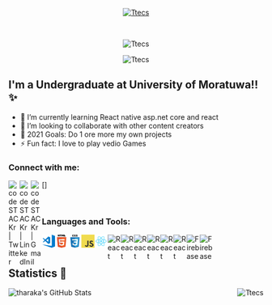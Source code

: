 <!--# Hi there, I'm Sandakelum👋-->
<p align="center"> 
    <a href="">
        <img src="https://github.com/Ttecs/Ttecs/blob/main/Hnet-image%20(1).gif" width="530px" height="280px" alt="Ttecs">
    </a>
</p>
<br/>
<p align="center"> <img src="https://komarev.com/ghpvc/?username=Ttecs&label=Profile%20views&color=0e75b6&style=flat" alt="Ttecs" /></p>
<p align="center"> <img src="https://badges.pufler.dev/years/Ttecs" alt="Ttecs" />
</p>

<!--[![Twitter Follow](https://img.shields.io/twitter/follow/codeSTACKr?color=1DA1F2&logo=twitter&style=for-the-badge)](https://twitter.com/intent/follow?original_referer=https%3A%2F%2Fgithub.com%2FcodeSTACKr&screen_name=codeSTACKr)-->

## I'm a Undergraduate at University of Moratuwa!! ✨

<!-- 🔭 I just launched my first course: [Become A VS Code SuperHero!][course]!-->
- 🌱 I’m currently learning React native asp.net core and react 
- 👯 I’m looking to collaborate with other content creators
- 🥅 2021 Goals: Do 1 ore more my own projects
- ⚡ Fun fact: I love to play vedio Games


### Connect with me:



[<img align="left" alt="codeSTACKr | Twitter" width="22px" src="https://img.icons8.com/fluent/96/000000/twitter.png" />]
[<img align="left" alt="codeSTACKr | LinkedIn" width="22px" src="https://img.icons8.com/fluent/144/000000/linkedin.png" />][linkedin]
[<img align="left" alt="codeSTACKr | Gmail" width="22px" src="https://img.icons8.com/fluent/144/000000/gmail--v1.png" />][Gmail]

<br />

### Languages and Tools:

<img align="left" alt="Visual Studio Code" width="26px" src="https://raw.githubusercontent.com/github/explore/80688e429a7d4ef2fca1e82350fe8e3517d3494d/topics/visual-studio-code/visual-studio-code.png" />
<img align="left" alt="HTML5" width="26px" src="https://raw.githubusercontent.com/github/explore/80688e429a7d4ef2fca1e82350fe8e3517d3494d/topics/html/html.png" />
<img align="left" alt="CSS3" width="26px" src="https://raw.githubusercontent.com/github/explore/80688e429a7d4ef2fca1e82350fe8e3517d3494d/topics/css/css.png" />

<img align="left" alt="JavaScript" width="26px" src="https://raw.githubusercontent.com/github/explore/80688e429a7d4ef2fca1e82350fe8e3517d3494d/topics/javascript/javascript.png" />
<img align="left" alt="React" width="26px" src="https://raw.githubusercontent.com/github/explore/80688e429a7d4ef2fca1e82350fe8e3517d3494d/topics/react/react.png" />
<img align="left" alt="React" width="26px" src="https://img.icons8.com/color/144/000000/java-coffee-cup-logo.png" />
<img align="left" alt="React" width="26px" src="https://img.icons8.com/color/144/000000/visual-studio-2019.png" />
<img align="left" alt="React" width="26px" src="https://img.icons8.com/windows/96/ffffff/netbeans.png" />
<img align="left" alt="React" width="26px" src="https://img.icons8.com/ios-filled/100/ffffff/circled-c.png" />
<img align="left" alt="React" width="26px" src="https://img.icons8.com/dusk/128/ffffff/javascript-logo.png" />
<img align="left" alt="React" width="26px" src="https://img.icons8.com/fluent/144/000000/gimp.png" />
<img align="left" alt="Firebase" width="26px" src="https://img.icons8.com/color/48/000000/firebase.png" />
<img  align="left" alt="Firebase" width="26px" src="https://img.icons8.com/color/48/000000/flutter.png"/>
<br/>
<br/>

## Statistics 🎨


  


<p style={{align-items='row'}}>
    <img align="left" alt="tharaka's GitHub Stats" src="https://github-readme-stats.vercel.app/api?username=Ttecs&show_icons=true&theme=radical&count_private=true" />
    <img align="right"
src="https://github-readme-stats.vercel.app/api/top-langs?username=Ttecs&show_icons=true&locale=en&layout=compact&theme=radical"alt="Ttecs" /></p>

</br>






[linkedin]: https://www.linkedin.com/in/sandakelum-bandara-a8a99817a/
[Gmail]:tharakahalkewelatecs@gmail.com
